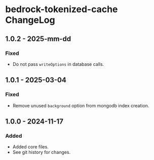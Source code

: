 # bedrock-tokenized-cache ChangeLog

## 1.0.2 - 2025-mm-dd

### Fixed
- Do not pass `writeOptions` in database calls.

## 1.0.1 - 2025-03-04

### Fixed
- Remove unused `background` option from mongodb index creation.

## 1.0.0 - 2024-11-17

### Added
- Added core files.
- See git history for changes.
